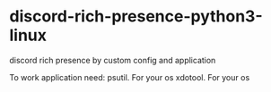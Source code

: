 # discord-rich-presence-python3-linux
discord rich presence by custom config and application

To work application need:
    psutil. For your os
    xdotool. For your os
